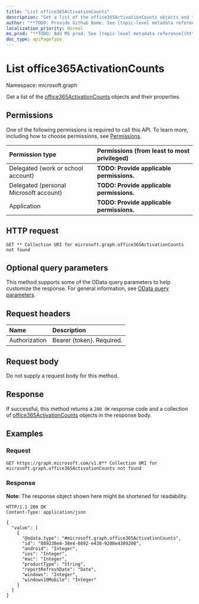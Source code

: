 ```yaml
---
title: "List office365ActivationCounts"
description: "Get a list of the office365ActivationCounts objects and their properties."
author: "**TODO: Provide Github Name. See [topic-level metadata reference](https://msgo.azurewebsites.net/add/document/guidelines/metadata.html#topic-level-metadata)**"
localization_priority: Normal
ms.prod: "**TODO: Add MS prod. See [topic-level metadata reference](https://msgo.azurewebsites.net/add/document/guidelines/metadata.html#topic-level-metadata)**"
doc_type: apiPageType
---
```


# List office365ActivationCounts
Namespace: microsoft.graph



Get a list of the [office365ActivationCounts](../resources/office365activationcounts.md) objects and their properties.

## Permissions
One of the following permissions is required to call this API. To learn more, including how to choose permissions, see [Permissions](/graph/permissions-reference).

|Permission type|Permissions (from least to most privileged)|
|:---|:---|
|Delegated (work or school account)|**TODO: Provide applicable permissions.**|
|Delegated (personal Microsoft account)|**TODO: Provide applicable permissions.**|
|Application|**TODO: Provide applicable permissions.**|

## HTTP request

<!-- {
  "blockType": "ignored"
}
-->
``` http
GET ** Collection URI for microsoft.graph.office365ActivationCounts not found
```

## Optional query parameters
This method supports some of the OData query parameters to help customize the response. For general information, see [OData query parameters](/graph/query-parameters).

## Request headers
|Name|Description|
|:---|:---|
|Authorization|Bearer {token}. Required.|

## Request body
Do not supply a request body for this method.

## Response

If successful, this method returns a `200 OK` response code and a collection of [office365ActivationCounts](../resources/office365activationcounts.md) objects in the response body.

## Examples

### Request
<!-- {
  "blockType": "request",
  "name": "list_office365activationcounts"
}
-->
``` http
GET https://graph.microsoft.com/v1.0** Collection URI for microsoft.graph.office365ActivationCounts not found
```


### Response
**Note:** The response object shown here might be shortened for readability.
<!-- {
  "blockType": "response",
  "truncated": true,
  "@odata.type": "Collection(microsoft.graph.office365ActivationCounts)"
}
-->
``` http
HTTP/1.1 200 OK
Content-Type: application/json

{
  "value": [
    {
      "@odata.type": "#microsoft.graph.office365ActivationCounts",
      "id": "089238e4-38e4-0892-e438-9208e4389208",
      "android": "Integer",
      "ios": "Integer",
      "mac": "Integer",
      "productType": "String",
      "reportRefreshDate": "Date",
      "windows": "Integer",
      "windows10Mobile": "Integer"
    }
  ]
}
```

